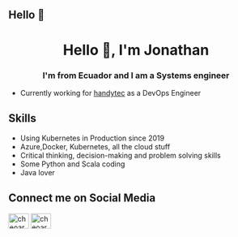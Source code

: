 ## Hello 👋
<h1 align="center">Hello 👋, I'm Jonathan</h1>
<h3 align="center">I'm from Ecuador and I am a Systems engineer</h3>

* Currently working for [handytec](https://www.handytec.ai) as a DevOps Engineer

## Skills

* Using Kubernetes in Production since 2019
* Azure,Docker, Kubernetes, all the cloud stuff 
* Critical thinking, decision-making and problem solving skills
* Some Python and Scala coding
* Java lover

## Connect me on Social Media

<p align="left">
<a href="https://twitter.com/cheoarana" target="blank"><img align="center" src="https://raw.githubusercontent.com/rahuldkjain/github-profile-readme-generator/master/src/images/icons/Social/twitter.svg" alt="cheoarana" height="30" width="40" /></a>
<a href="https://instagram.com/cheoarana" target="blank"><img align="center" src="https://raw.githubusercontent.com/rahuldkjain/github-profile-readme-generator/master/src/images/icons/Social/instagram.svg" alt="cheoarana" height="30" width="40" /></a>
</p>
